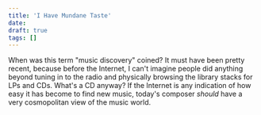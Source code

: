 ```yaml
---
title: 'I Have Mundane Taste'
date: 
draft: true
tags: []
---
```


When was this term "music discovery" coined? It must have been pretty recent, because before the Internet, I can't imagine people did anything beyond tuning in to the radio and physically browsing the library stacks for LPs and CDs. What's a CD anyway? If the Internet is any indication of how easy it has become to find new music, today's composer _should_ have a very cosmopolitan view of the music world.

